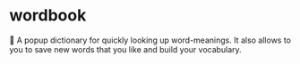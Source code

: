 # wordbook
:book: A popup dictionary for quickly looking up word-meanings. It also allows to you to save new words that you like and build your vocabulary.
